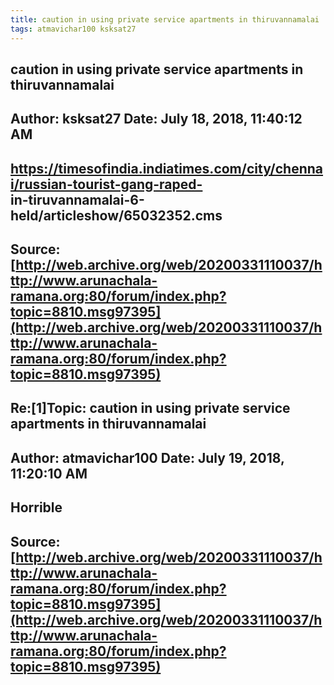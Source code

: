 ```yaml
--- 
title: caution in using private service apartments in thiruvannamalai   
tags: atmavichar100 ksksat27  
---  
```

## caution in using private service apartments in thiruvannamalai  
Author: ksksat27            Date: July 18, 2018, 11:40:12 AM  
---  
https://timesofindia.indiatimes.com/city/chennai/russian-tourist-gang-raped-  
in-tiruvannamalai-6-held/articleshow/65032352.cms
 ---  
Source:[http://web.archive.org/web/20200331110037/http://www.arunachala-ramana.org:80/forum/index.php?topic=8810.msg97395](http://web.archive.org/web/20200331110037/http://www.arunachala-ramana.org:80/forum/index.php?topic=8810.msg97395)   
---  

## Re:[1]Topic:  caution in using private service apartments in thiruvannamalai  
Author: atmavichar100       Date: July 19, 2018, 11:20:10 AM  
---  
Horrible
 ---  
Source:[http://web.archive.org/web/20200331110037/http://www.arunachala-ramana.org:80/forum/index.php?topic=8810.msg97395](http://web.archive.org/web/20200331110037/http://www.arunachala-ramana.org:80/forum/index.php?topic=8810.msg97395)   
---  

